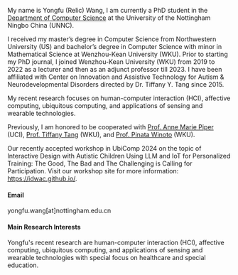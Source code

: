 
<!-- [![senli1073](https://img.shields.io/badge/senli1073-github-blue?logo=github)](https://github.com/senli1073) -->

My name is Yongfu (Relic) Wang, I am currently a PhD student in the <a href="https://www.nottingham.edu.cn/en/science-engineering/departments-schools/cs/home.aspx">Department of Computer Science</a> at the University of the Nottingham Ningbo China (UNNC).

I received my master’s degree in Computer Science from Northwestern University (US) and bachelor’s degree in Computer Science with minor in Mathematical Science at Wenzhou-Kean University (WKU). Prior to starting my PhD journal, I joined Wenzhou-Kean University (WKU) from 2019 to 2022 as a lecturer and then as an adjunct professor till 2023. I have been affiliated with Center on Innovation and Assistive Technology for Autism & Neurodevelopmental Disorders directed by Dr. Tiffany Y. Tang since 2015. 

My recent research focuses on human-computer interaction (HCI), affective computing, ubiquitous computing, and applications of sensing and wearable technologies.

Previously, I am honored to be cooperated with <a href="https://ics.uci.edu/~ampiper/">Prof. Anne Marie Piper</a> (UCI),  <a href="https://csmt.wku.edu.cn/en/node/1830">Prof. Tiffany Tang</a> (WKU), and <a href="https://csmt.wku.edu.cn/en/node/1829">Prof. Pinata Winoto</a> (WKU).

Our recently accepted workshop in UbiComp 2024 on the topic of Interactive Design with Autistic Children Using LLM and IoT for Personalized Training: The Good, The Bad and The Challenging is Calling for Participation. Visit our workshop site for more information: https://idwac.github.io/.

<!-- The courses I taught cover diverse levels including Fundamentals of Computer Science (Recognized as Zhejiang Provincial Level First-Class Course), Computer Organ. & Programming, Database Management Systems, Computer Systems, Intro. to Unix/Linux, and Python Programming.
I was awarded with one China national scholarship (the first student in WKU), three times university level first-class scholarship and extra-curricular scholarship. And numerous awards from Microsoft national and international level competitions. -->

#### Email
yongfu.wang[at]nottingham.edu.cn



<!-- #### Education
[TODO] -->

#### Main Research Interests
Yongfu's recent research are human-computer interaction (HCI), affective computing, ubiquitous computing, and applications of sensing and wearable technologies with special focus on healthcare and special education.

